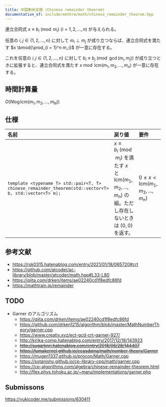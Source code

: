 ```yaml
---
title: 中国剰余定理 (Chinese remainder theorem)
documentation_of: include/emthrm/math/chinese_remainder_theorem.hpp
---
```


連立合同式 $x \equiv b_i \pmod{m_i}$ ($i = 1, 2,\ldots, n$) が与えられる。

任意の $i, j \in \lbrace 1, 2, \ldots, n \rbrace$ に対して $m_i \perp m_j$ が成り立つならば、連立合同式を満たす $x \bmod{\prod_{i = 1}^n m_i}$ が一意に存在する。

これを任意の $i, j \in \lbrace 1, 2, \ldots, n \rbrace$ に対して $b_i \equiv b_j \pmod{\gcd(m_i, m_j)}$ が成り立つときに拡張すると、連立合同式を満たす $x \bmod{\mathrm{lcm}(m_1, m_2,..., m_n)}$ が一意に存在する。


## 時間計算量

$O(N \log{\mathrm{lcm}(m_1, m_2, \ldots, m_N)})$


## 仕様

|名前|戻り値|要件|
|:--|:--|:--|
|`template <typename T> std::pair<T, T> chinese_remainder_theorem(std::vector<T> b, std::vector<T> m);`|$x \equiv b_i \pmod{m_i}$ を満たす $x$ と $\mathrm{lcm}(m_1, m_2,..., m_n)$ の組。ただし存在しないときは $(0, 0)$ を返す。|$0 \leq x < \mathrm{lcm}(m_1, m_2,..., m_n)$|


## 参考文献

- https://rsk0315.hatenablog.com/entry/2021/01/18/065720#crt
- https://github.com/atcoder/ac-library/blob/master/atcoder/math.hpp#L33-L80
- https://qiita.com/drken/items/ae02240cd1f8edfc86fd
- https://mathtrain.jp/remainder


## TODO

- Garner のアルゴリズム
  - https://qiita.com/drken/items/ae02240cd1f8edfc86fd
  - https://github.com/drken1215/algorithm/blob/master/MathNumberTheory/garner.cpp
  - https://www.creativ.xyz/ect-gcd-crt-garner-927/
  - http://kirika-comp.hatenablog.com/entry/2017/12/18/143923
  - ~~http://sugarknri.hatenablog.com/entry/2018/06/28/144407~~
  - ~~https://lumakernel.github.io/ecasdqina/math/number-theory/Garner~~
  - https://mugen1337.github.io/procon/Math/Garner.cpp
  - https://sotanishy.github.io/cp-library-cpp/math/garner.cpp
  - https://cp-algorithms.com/algebra/chinese-remainder-theorem.html
  - http://flex.phys.tohoku.ac.jp/~maru/implementations/garner.php


## Submissons

https://yukicoder.me/submissions/630411
